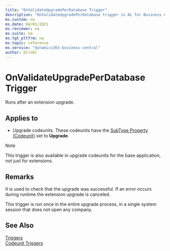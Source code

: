 ```yaml
---
title: "OnValidateUpgradePerDatabase Trigger"
description: "OnValidateUpgradePerDatabase trigger in AL for Business Central."
ms.custom: na
ms.date: 04/01/2021
ms.reviewer: na
ms.suite: na
ms.tgt_pltfrm: na
ms.topic: reference
ms.service: "dynamics365-business-central"
author: blrobl
---
```


# OnValidateUpgradePerDatabase Trigger
Runs after an extension upgrade.

## Applies to  
-  Upgrade codeunits. These codeunits have the [SubType Property \(Codeunit\)](../properties/devenv-subtype-codeunit-property.md) set to **Upgrade**.  

> [!NOTE]  
>  This trigger is also available in upgrade codeunits for the base application, not just for extensions.  

## Remarks  
It is used to check that the upgrade was successful. If an error occurs during runtime the extension upgrade is canceled.

This trigger is run once in the entire upgrade process, in a single system session that does not open any company.

## See Also  
 [Triggers](devenv-triggers.md)  
 [Codeunit Triggers](devenv-codeunit-triggers.md)